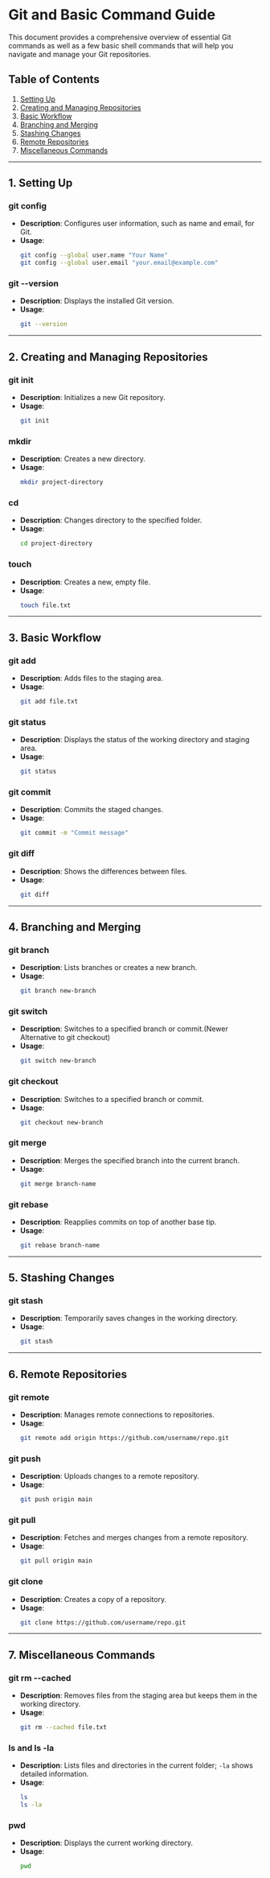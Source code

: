 # Git and Basic Command Guide

This document provides a comprehensive overview of essential Git commands as well as a few basic shell commands that will help you navigate and manage your Git repositories.

## Table of Contents
1. [Setting Up](#setting-up)
2. [Creating and Managing Repositories](#creating-and-managing-repositories)
3. [Basic Workflow](#basic-workflow)
4. [Branching and Merging](#branching-and-merging)
5. [Stashing Changes](#stashing-changes)
6. [Remote Repositories](#remote-repositories)
7. [Miscellaneous Commands](#miscellaneous-commands)

---

## 1. Setting Up

### git config
- **Description**: Configures user information, such as name and email, for Git.
- **Usage**: 
  ```bash
  git config --global user.name "Your Name"
  git config --global user.email "your.email@example.com"
  ```

### git --version
- **Description**: Displays the installed Git version.
- **Usage**: 
  ```bash
  git --version
  ```

---

## 2. Creating and Managing Repositories

### git init
- **Description**: Initializes a new Git repository.
- **Usage**: 
  ```bash
  git init
  ```

### mkdir
- **Description**: Creates a new directory.
- **Usage**:
  ```bash
  mkdir project-directory
  ```

### cd
- **Description**: Changes directory to the specified folder.
- **Usage**:
  ```bash
  cd project-directory
  ```

### touch
- **Description**: Creates a new, empty file.
- **Usage**:
  ```bash
  touch file.txt
  ```

---

## 3. Basic Workflow

### git add
- **Description**: Adds files to the staging area.
- **Usage**: 
  ```bash
  git add file.txt
  ```

### git status
- **Description**: Displays the status of the working directory and staging area.
- **Usage**: 
  ```bash
  git status
  ```

### git commit
- **Description**: Commits the staged changes.
- **Usage**: 
  ```bash
  git commit -m "Commit message"
  ```

### git diff
- **Description**: Shows the differences between files.
- **Usage**: 
  ```bash
  git diff
  ```

---

## 4. Branching and Merging

### git branch
- **Description**: Lists branches or creates a new branch.
- **Usage**:
  ```bash
  git branch new-branch
  ```

### git switch
- **Description**: Switches to a specified branch or commit.(Newer Alternative to git checkout)
- **Usage**:
  ```bash
  git switch new-branch
  ```

### git checkout
- **Description**: Switches to a specified branch or commit.
- **Usage**:
  ```bash
  git checkout new-branch
  ```

### git merge
- **Description**: Merges the specified branch into the current branch.
- **Usage**:
  ```bash
  git merge branch-name
  ```

### git rebase
- **Description**: Reapplies commits on top of another base tip.
- **Usage**:
  ```bash
  git rebase branch-name
  ```

---

## 5. Stashing Changes

### git stash
- **Description**: Temporarily saves changes in the working directory.
- **Usage**:
  ```bash
  git stash
  ```

---

## 6. Remote Repositories

### git remote
- **Description**: Manages remote connections to repositories.
- **Usage**:
  ```bash
  git remote add origin https://github.com/username/repo.git
  ```

### git push
- **Description**: Uploads changes to a remote repository.
- **Usage**:
  ```bash
  git push origin main
  ```

### git pull
- **Description**: Fetches and merges changes from a remote repository.
- **Usage**:
  ```bash
  git pull origin main
  ```

### git clone
- **Description**: Creates a copy of a repository.
- **Usage**:
  ```bash
  git clone https://github.com/username/repo.git
  ```

---

## 7. Miscellaneous Commands

### git rm --cached
- **Description**: Removes files from the staging area but keeps them in the working directory.
- **Usage**:
  ```bash
  git rm --cached file.txt
  ```

### ls and ls -la
- **Description**: Lists files and directories in the current folder; `-la` shows detailed information.
- **Usage**:
  ```bash
  ls
  ls -la
  ```

### pwd
- **Description**: Displays the current working directory.
- **Usage**:
  ```bash
  pwd
  ```
